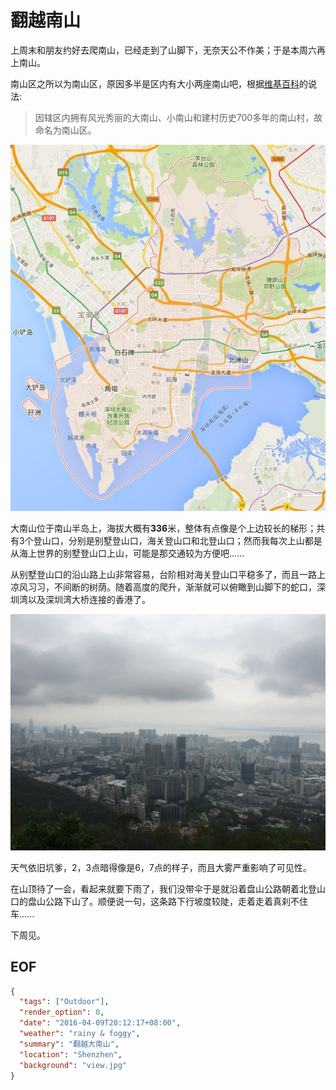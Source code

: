 翻越南山
===

上周末和朋友约好去爬南山，已经走到了山脚下，无奈天公不作美；于是本周六再上南山。

南山区之所以为南山区，原因多半是区内有大小两座南山吧，根据[维基百科][1]的说法:

> 因辖区内拥有风光秀丽的大南山、小南山和建村历史700多年的南山村，故命名为南山区。

![map](map.jpg)

大南山位于南山半岛上，海拔大概有**336**米，整体有点像是个上边较长的梯形；共有3个登山口，分别是别墅登山口，海关登山口和北登山口；然而我每次上山都是从海上世界的别墅登山口上山，可能是那交通较为方便吧......

从别墅登山口的沿山路上山非常容易，台阶相对海关登山口平稳多了，而且一路上凉风习习，不间断的树荫。随着高度的爬升，渐渐就可以俯瞰到山脚下的蛇口，深圳湾以及深圳湾大桥连接的香港了。

![view](view.jpg)

天气依旧坑爹，2，3点暗得像是6，7点的样子，而且大雾严重影响了可见性。

在山顶待了一会，看起来就要下雨了，我们没带伞于是就沿着盘山公路朝着北登山口的盘山公路下山了。顺便说一句，这条路下行坡度较陡，走着走着真刹不住车......

下周见。

## EOF
```json
{
  "tags": ["Outdoor"],
  "render_option": 0,
  "date": "2016-04-09T20:12:17+08:00",
  "weather": "rainy & foggy",
  "summary": "翻越大南山",
  "location": "Shenzhen",
  "background": "view.jpg"
}
```

[1]: https://zh.wikipedia.org/wiki/%E5%8D%97%E5%B1%B1%E5%8C%BA_(%E6%B7%B1%E5%9C%B3%E5%B8%82)
